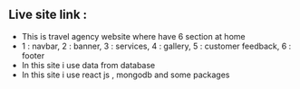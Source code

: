 <h2>Live site link : </h2>
<ul>
<li>This is travel agency website where have 6 section at home</li>
<li>1 : navbar, 2 : banner, 3 : services, 4 : gallery, 5 : customer feedback, 6 : footer</li>
<li>In this site i use data from database</li>
<li>In this site i use react js , mongodb and some packages</li>
</ul>